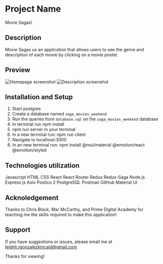 # Project Name
Movie Sagas!

## Description
Movie Sagas us an application that allows users to see the genre and description of each movie by clicking on a movie poster.

## Preview  
![Homepage screenshot](images/homepage.png)
![Description screenshot](images/description.png)
## Installation and Setup 
1. Start postgres
2. Create a database named `saga_movies_weekend`
3. Run the queries from `database.sql` on the `saga_movies_weekend` database
4. In terminal run npm install
5. npm run server in your terminal
6. In a new terminal run: npm run client 
7. Navigate to localhost:3000
8. In an new terminal run: npm install @mui/material @emotion/react @emotion/styled



## Technologies utilization
Javascript
HTML
CSS
React
React Router 
Redux
Redux-Saga
Node js
Express js
Axio
Postico 2
PostgreSQL
Postman
GitHub
Material UI

## Acknoledgement
Thanks to Chris Black, Mar McCarthy, and Prime Digital Academy for teaching me the skills required to make this application!

## Support 
If you have suggestions or issues, please email me at leighh.jgonzalezkincaid@gmail.com

Thanks for viewing!




[def]: images/description.png